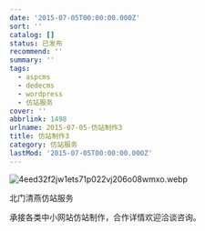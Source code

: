 ```yaml
---
date: '2015-07-05T00:00:00.000Z'
sort: ''
catalog: []
status: 已发布
recommend: ''
summary: ''
tags:
  - aspcms
  - dedecms
  - wordpress
  - 仿站服务
cover: ''
abbrlink: 1498
urlname: 2015-07-05-仿站制作3
title: 仿站制作3
category: 仿站服务
lastMod: '2015-07-05T00:00:00.000Z'
---
```


![4eed32f2jw1ets71p022vj206o08wmxo.webp](https://image.bmqy.net/upload/4eed32f2jw1ets71p022vj206o08wmxo.webp)


北门清燕仿站服务


承接各类中小网站仿站制作，合作详情欢迎洽谈咨询。

